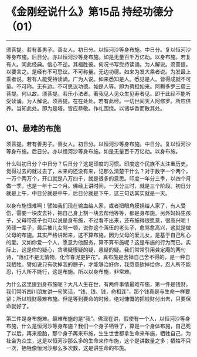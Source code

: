 # 《金刚经说什么》第15品 持经功德分（01）

------

须菩提。若有善男子。善女人。初日分。以恒河沙等身布施。中日分。复以恒河沙等身布施。后日分。亦以恒河沙等身布施。如是无量百千万亿劫。以身布施。若复有人。闻此经典。信心不逆。其福胜彼。何况书写受持读诵。为人解说。须菩提。以要言之。是经有不可思议。不可称量。无边功德。如来为发大乘者说。为发最上乘者说。若有人能受持读诵。广为人说。如来悉知是人。悉见是人。皆得成就不可量。不可称。无有边。不可思议功德。如是人等。即为荷担如来。阿耨多罗三藐三菩提。何以故。须菩提。若乐小法者。著我见人见众生见寿者见。即于此经不能听受读诵。为人解说。须菩提。在在处处。若有此经。一切世间天人阿修罗。所应供养。当知此处。即为是塔。皆应恭敬。作礼围绕。以诸华香而散其处。

## 01、最难的布施

须菩提。若有善男子。善女人。初日分。以恒河沙等身布施。中日分。复以恒河沙等身布施。后日分。亦以恒河沙等身布施。如是无量百千万忆劫。以身布施。

什么叫初日分？中日分？后日分？这是印度的习惯。印度这个民族不太注重历史，觉得过去的就过去了，未来的还没有来，记那么清楚干什么？对于数字一个两个，一万个两万个，开口就是八万四千，就是很多的意思。印度一年分三季，以四个月做一季，也是一年十二个月。佛经上讲时间，一天分三时，就是三个阶段。初日分就是上午，中日分就是中午，后日分就是下午，这三句话其实就是一天。

以身布施很难啊！譬如我们现在输血给人家，或者把眼角膜捐给人家了，有人受伤，需要一块皮去补，把自己身上割一块去帮他等等，都是身布施。另外妈妈生孩子，父母带孩子也可以说是身布施，不过看不出来，还布施得很愿意，很高兴呢！劳碌一辈子，最后被儿女骂一顿，说你这个落伍的老头子，愈骂愈高兴，这就是做父母的布施。其实严格讲起来，这不算布施，因为父母的爱儿女，是基于自己私心的爱。又如你爱一个人，愿意为他服务，算不算布施呢？这是布施的行为而已。实际上，这是你的疑心，贪嗔疑慢疑的疑，愚疑的疑。我们常常引用龚定庵的两句诗，“落红不是无情物，化作春泥更护花”。真布施是舍掉自己舍不得的，是一种自我牺牲。譬如说只有砍掉我的膀子，才能够治好你，我愿意砍掉给你，忍人所不能忍，行人所不能行，这是布施。所以以身布施，非常难。

为什么这里提到身布施呢？大凡人生在世，有两件事情最难布施，第一件是钱财。我们常听四川朋友讲一句笑话，“钱、钱、钱，命相连”，那个钱真是与生命一样要紧；所以钱财最难布施。但是等到要命的时候，绝对慷慨的把钱财付出去，只要保命就好了。

第二件是身布施难。最难布施的是“我”。佛现在讲，假使有一个人，以恒河沙等身布施，什么是恒河沙等身布施？我们一个身子牺牲了，算是一个身体布施，自己死了以后，再来投胎，那个身子再来布施，生生世世都拿生命来布施，牺牲自己，为社会为众生，这是以恒河沙那么多的生命来作布施，这个是讲数量之多；牺牲不只一次，牺牲像恒河沙那么多次数，这是讲生命的布施。

